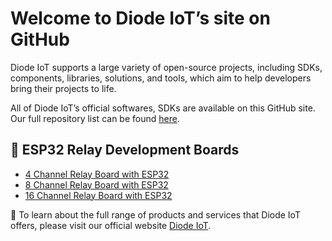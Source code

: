 # Welcome to Diode IoT’s site on GitHub 

Diode IoT supports a large variety of open-source projects, including SDKs, components, libraries, solutions, and tools, which aim to help developers bring their projects to life.

All of Diode IoT’s official softwares, SDKs are available on this GitHub site.
Our full repository list can be found [here](https://github.com/orgs/diodeiot/repositories).

## :pushpin: ESP32 Relay Development Boards

* [4 Channel Relay Board with ESP32](https://github.com/diodeiot/DiodeIoT_SI-1104)
* [8 Channel Relay Board with ESP32](https://github.com/diodeiot/DiodeIoT_SI-1108)
* [16 Channel Relay Board with ESP32](https://github.com/diodeiot/DiodeIoT_SI-1116)

:office: To learn about the full range of products and services that Diode IoT offers, please visit our official website [Diode IoT](https://www.diodeiot.com).
